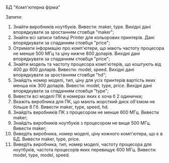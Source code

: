 БД "Комп'ютерна фірма"

Запити:
1) Знайти виробників ноутбуків. Вивести: maker, type. Вихідні дані впорядкувати за зростанням стовбця "maker";
2) Знайти всі записи таблиці Printer для кольорових принтерів. Дані впорядкувати за спаданням стовбця "price";
3) Отримати інформацію про комп'ютери, що мають частоту процесора не менше 500 МГц та ціну нижче 800 доларів. Вихідні дані впорядкувати за спаданням стовбця "price";
4) Знайти модель та частоту процесора комп'ютерів, що коштують від 400 до 600 доларів. Вивести: model, speed. Вихідні дані впорядкувати за зростанням стовбця "hd";
5) Знайдіть номер моделі, тип, ціну для усіх принтерів вартість яких менша ніж 300 доларів. Вивести: model, type, price. Вихідні дані впорядкувати за спаданням стовбця "type";
6) Вивести всі моделі ПК в номерах яких є хоча б 2 одинички;
7) Вкажіть виробника для ПК, що мають жорсткий диск об'ємом не більше 8 Гб. Вивести maker, type, speed, hd.
8) Знайдіть виробників ПК з процесором не менше 600 МГц. Вивести maker;
9) Знайдіть виробників ноутбуків з процесором не вище 500 МГц. Вивести maker;
10) Виведіть виробника, номер моделі, ціну кожного комп'ютера, що є в БД. Вивести maker, type, price.
11) Виведіть виробника, тип, номер моделі, частоту процесора для ноутбуків, частота процесорів яких перевищує 600 МГц. Вивести: model, type, model, speed.
